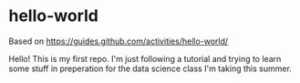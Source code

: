 # hello-world
Based on https://guides.github.com/activities/hello-world/

Hello!
This is my first repo. I'm just following a tutorial and trying to learn some stuff in preperation for the data science class I'm taking this summer.
